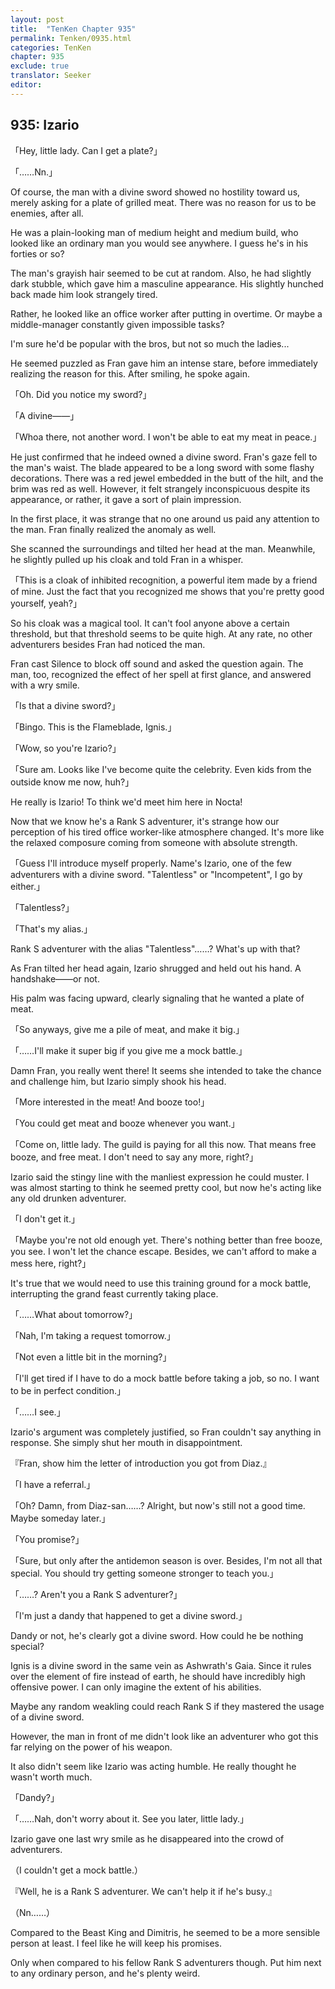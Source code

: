 ```yaml
---
layout: post
title:  "TenKen Chapter 935"
permalink: Tenken/0935.html
categories: TenKen
chapter: 935
exclude: true
translator: Seeker
editor: 
---
```

<h2>935: Izario</h2>

「Hey, little lady. Can I get a plate?」

「……Nn.」

Of course, the man with a divine sword showed no hostility toward us, merely asking for a plate of grilled meat. There was no reason for us to be enemies, after all.

He was a plain-looking man of medium height and medium build, who looked like an ordinary man you would see anywhere. I guess he's in his forties or so?

The man's grayish hair seemed to be cut at random. Also, he had slightly dark stubble, which gave him a masculine appearance. His slightly hunched back made him look strangely tired.

Rather, he looked like an office worker after putting in overtime. Or maybe a middle-manager constantly given impossible tasks?

I'm sure he'd be popular with the bros, but not so much the ladies...

He seemed puzzled as Fran gave him an intense stare, before immediately realizing the reason for this. After smiling, he spoke again.

「Oh. Did you notice my sword?」

「A divine――」

「Whoa there, not another word. I won't be able to eat my meat in peace.」

He just confirmed that he indeed owned a divine sword. Fran's gaze fell to the man's waist. The blade appeared to be a long sword with some flashy decorations. There was a red jewel embedded in the butt of the hilt, and the brim was red as well. However, it felt strangely inconspicuous despite its appearance, or rather, it gave a sort of plain impression.

In the first place, it was strange that no one around us paid any attention to the man. Fran finally realized the anomaly as well.

She scanned the surroundings and tilted her head at the man. Meanwhile, he slightly pulled up his cloak and told Fran in a whisper.

「This is a cloak of inhibited recognition, a powerful item made by a friend of mine. Just the fact that you recognized me shows that you're pretty good yourself, yeah?」

So his cloak was a magical tool. It can't fool anyone above a certain threshold, but that threshold seems to be quite high. At any rate, no other adventurers besides Fran had noticed the man.

Fran cast Silence to block off sound and asked the question again. The man, too, recognized the effect of her spell at first glance, and answered with a wry smile.

「Is that a divine sword?」

「Bingo. This is the Flameblade, Ignis.」

「Wow, so you're Izario?」

「Sure am. Looks like I've become quite the celebrity. Even kids from the outside know me now, huh?」

He really is Izario! To think we'd meet him here in Nocta!

Now that we know he's a Rank S adventurer, it's strange how our perception of his tired office worker-like atmosphere changed. It's more like the relaxed composure coming from someone with absolute strength.

「Guess I'll introduce myself properly. Name's Izario, one of the few adventurers with a divine sword. "Talentless" or "Incompetent", I go by either.」

「Talentless?」

「That's my alias.」

Rank S adventurer with the alias "Talentless"……? What's up with that?

As Fran tilted her head again, Izario shrugged and held out his hand. A handshake――or not.

His palm was facing upward, clearly signaling that he wanted a plate of meat.

「So anyways, give me a pile of meat, and make it big.」

「……I'll make it super big if you give me a mock battle.」

Damn Fran, you really went there! It seems she intended to take the chance and challenge him, but Izario simply shook his head.

「More interested in the meat! And booze too!」

「You could get meat and booze whenever you want.」

「Come on, little lady. The guild is paying for all this now. That means free booze, and free meat. I don't need to say any more, right?」

Izario said the stingy line with the manliest expression he could muster. I was almost starting to think he seemed pretty cool, but now he's acting like any old drunken adventurer.

「I don't get it.」

「Maybe you're not old enough yet. There's nothing better than free booze, you see. I won't let the chance escape. Besides, we can't afford to make a mess here, right?」

It's true that we would need to use this training ground for a mock battle, interrupting the grand feast currently taking place.

「……What about tomorrow?」

「Nah, I'm taking a request tomorrow.」

「Not even a little bit in the morning?」

「I'll get tired if I have to do a mock battle before taking a job, so no. I want to be in perfect condition.」

「……I see.」

Izario's argument was completely justified, so Fran couldn't say anything in response. She simply shut her mouth in disappointment.

『Fran, show him the letter of introduction you got from Diaz.』

「I have a referral.」

「Oh? Damn, from Diaz-san……? Alright, but now's still not a good time. Maybe someday later.」

「You promise?」

「Sure, but only after the antidemon season is over. Besides, I'm not all that special. You should try getting someone stronger to teach you.」

「……? Aren't you a Rank S adventurer?」

「I'm just a dandy that happened to get a divine sword.」

Dandy or not, he's clearly got a divine sword. How could he be nothing special?

Ignis is a divine sword in the same vein as Ashwrath's Gaia. Since it rules over the element of fire instead of earth, he should have incredibly high offensive power. I can only imagine the extent of his abilities.

Maybe any random weakling could reach Rank S if they mastered the usage of a divine sword.

However, the man in front of me didn't look like an adventurer who got this far relying on the power of his weapon.

It also didn't seem like Izario was acting humble. He really thought he wasn't worth much.

「Dandy?」

「……Nah, don't worry about it. See you later, little lady.」

Izario gave one last wry smile as he disappeared into the crowd of adventurers.

（I couldn't get a mock battle.）

『Well, he is a Rank S adventurer. We can't help it if he's busy.』

（Nn……）

Compared to the Beast King and Dimitris, he seemed to be a more sensible person at least. I feel like he will keep his promises.

Only when compared to his fellow Rank S adventurers though. Put him next to any ordinary person, and he's plenty weird.



